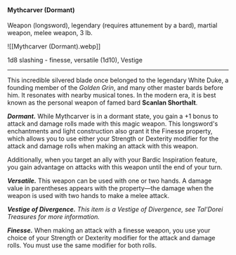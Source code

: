 #### Mythcarver (Dormant)

Weapon (longsword), legendary (requires attunement by a bard), martial weapon, melee weapon, 3 lb.

![[Mythcarver (Dormant).webp]]

1d8 slashing  - finesse, versatile (1d10), Vestige

---

This incredible silvered blade once belonged to the legendary White Duke, a founding member of the *Golden Grin*, and many other master bards before him. It resonates with nearby musical tones. In the modern era, it is best known as the personal weapon of famed bard **Scanlan Shorthalt**.

***Dormant.*** While Mythcarver is in a dormant state, you gain a +1 bonus to attack and damage rolls made with this magic weapon. This longsword's enchantments and light construction also grant it the Finesse property, which allows you to use either your Strength or Dexterity modifier for the attack and damage rolls when making an attack with this weapon.

Additionally, when you target an ally with your Bardic Inspiration feature, you gain advantage on attacks with this weapon until the end of your turn.

***Versatile.*** This weapon can be used with one or two hands. A damage value in parentheses appears with the property—the damage when the weapon is used with two hands to make a melee attack.

***Vestige of Divergence.*** *This item is a Vestige of Divergence, see *Tal'Dorei Treasures* for more information.*

***Finesse.*** When making an attack with a finesse weapon, you use your choice of your Strength or Dexterity modifier for the attack and damage rolls. You must use the same modifier for both rolls.